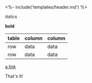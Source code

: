 <%- include('templates/header.md') %>

*italics*

**bold**

table | column | column
------|--------|-------
  row |   data |   data
  row |   data |   data

[a link](example.com)

That's it!
